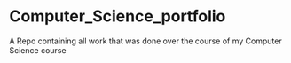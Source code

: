 # Computer_Science_portfolio
A Repo containing all work that was done over the course of my Computer Science course

